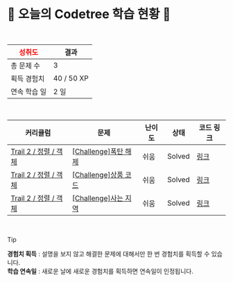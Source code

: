 # 🌲 오늘의 Codetree 학습 현황 🌲

<br />

| <span style="color:red;display:block;text-align:center;"> **성취도**</span> | 결과 |
|---|---|
| 총 문제 수 | 3 |
| 획득 경험치 | 40 / 50 XP |
| 연속 학습 일 | 2 일 |

<br />

|커리큘럼|문제|난이도|상태|코드 링크|
|---|---|---|---|---|
|[Trail 2 / 정렬 / 객체](https://www.codetree.ai/trail-info/novice-mid/)|[[Challenge]폭탄 해제](https://www.codetree.ai/trails/complete/curated-cards/challenge-bomb-removal/)|쉬움|Solved|[링크](https://github.com/seung-in-Yoo/codetree-TILs/blob/main/250311/%ED%8F%AD%ED%83%84%20%ED%95%B4%EC%A0%9C/bomb-removal.java)|
|[Trail 2 / 정렬 / 객체](https://www.codetree.ai/trail-info/novice-mid/)|[[Challenge]상품 코드](https://www.codetree.ai/trails/complete/curated-cards/challenge-product-code/)|쉬움|Solved|[링크](https://github.com/seung-in-Yoo/codetree-TILs/blob/main/250311/%EC%83%81%ED%92%88%20%EC%BD%94%EB%93%9C/product-code.java)|
|[Trail 2 / 정렬 / 객체](https://www.codetree.ai/trail-info/novice-mid/)|[[Challenge]사는 지역](https://www.codetree.ai/trails/complete/curated-cards/challenge-where-live/)|쉬움|Solved|[링크](https://github.com/seung-in-Yoo/codetree-TILs/blob/main/250311/%EC%82%AC%EB%8A%94%20%EC%A7%80%EC%97%AD/where-live.java)|


<br />

> [!TIP]
> **경험치 획득** : 설명을 보지 않고 해결한 문제에 대해서만 한 번 경험치를 획득할 수 있습니다.  
> **학습 연속일** : 새로운 날에 새로운 경험치를 획득하면 연속일이 인정됩니다.

